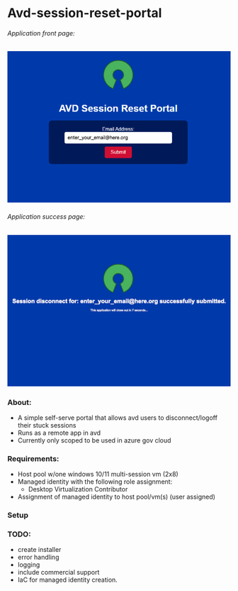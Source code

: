 # Avd-session-reset-portal


###### Application front page:
![AVD-session-reset-portal-main-page](setup/images/AVD-reset-portal-main-page.png)

###### Application success page:
![AVD-session-reset-portal-success-page](setup/images/AVD-session-reset-portal-success-page.png)

### About:
* A simple self-serve portal that allows avd users to disconnect/logoff their stuck sessions <br>
* Runs as a remote app in avd <br>
* Currently only scoped to be used in azure gov cloud <br>

### Requirements:
* Host pool w/one windows 10/11 multi-session vm (2x8)
* Managed identity with the following role assignment:
    * Desktop Virtualization Contributor
* Assignment of managed identity to host pool/vm(s) (user assigned)

 ### Setup


### TODO:
* create installer
* error handling
* logging
* include commercial support
* IaC for managed identity creation.
